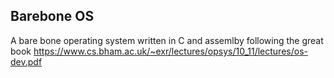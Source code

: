 ## Barebone OS

A bare bone operating system written in C and assemlby following the great book https://www.cs.bham.ac.uk/~exr/lectures/opsys/10_11/lectures/os-dev.pdf

